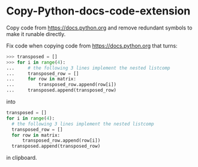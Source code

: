 # Copy-Python-docs-code-extension
Copy code from https://docs.python.org and remove redundant symbols to make it runable directly.

Fix code when copying code from https://docs.python.org that turns:

```python
>>> transposed = []
>>> for i in range(4):
...     # the following 3 lines implement the nested listcomp
...     transposed_row = []
...     for row in matrix:
...         transposed_row.append(row[i])
...     transposed.append(transposed_row)
```

into

```python
transposed = []
for i in range(4):
  # the following 3 lines implement the nested listcomp
  transposed_row = []
  for row in matrix:
      transposed_row.append(row[i])
  transposed.append(transposed_row)
```
in clipboard.

